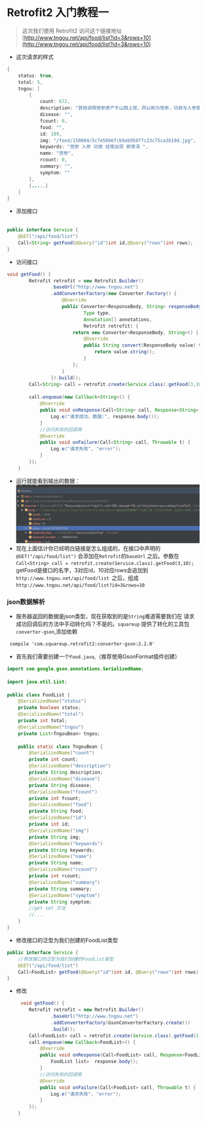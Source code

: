 # Retrofit2 入门教程一

>这次我们使用 Retrofit2 访问这个链接地址 [http://www.tngou.net/api/food/list?id=3&rows=10](http://www.tngou.net/api/food/list?id=3&rows=10)

- 这次请求的样式
```java
{
    status: true,
    total: 5,
    tngou: [
        {
            count: 672,
            description: "其他说明党参原产于山西上党，所以称为党参，功效与人参类似，只是效力不如人参强，同样也是实症、热症的人不能用",
            disease: "",
            fcount: 0,
            food: "",
            id: 189,
            img: "/food/150804/5c7e50b6fcb9ab950f7c23c75ca3b19d.jpg",
            keywords: "党参 人参 功效 经常出现 排骨汤 ",
            name: "党参",
            rcount: 0,
            summary: "",
            symptom: ""
        },
        {.....}
    ]
}
```

- 添加接口 

```java

public interface Service {
    @GET("/api/food/list")
    Call<String> getFood(@Query("id")int id,@Query("rows")int rows);
}

```
- 访问接口
```java
void getFood() {
        Retrofit retrofit = new Retrofit.Builder()
                .baseUrl("http://www.tngou.net")
                .addConverterFactory(new Converter.Factory() {
                    @Override
                    public Converter<ResponseBody, String> responseBodyConverter(
                            Type type,
                            Annotation[] annotations,
                            Retrofit retrofit) {
                        return new Converter<ResponseBody, String>() {
                            @Override
                            public String convert(ResponseBody value) throws IOException {
                                return value.string();
                            }
                        };
                    }
                }).build();
        Call<String> call = retrofit.create(Service.class).getFood(3,10);

        call.enqueue(new Callback<String>() {
            @Override
            public void onResponse(Call<String> call, Response<String> response) {
                Log.e("请求成功，数据:", response.body());
            }
            //访问失败的回调用
            @Override
            public void onFailure(Call<String> call, Throwable t) {
                Log.e("请求失败", "error");
            }
        });
    }
```
- 运行就能看到输出的数据：![](/assets/20170223205459.png)
- 现在上面估计你已经明白链接是怎么组成的，在接口中声明的
`@GET("/api/food/list")` 会添加在`Retrofit`的`baseUrl` 之后。参数在`Call<String> call = retrofit.create(Service.class).getFood(3,10);` getFood是接口的名字，3对应id，10对应rows会追加到`http://www.tngou.net/api/food/list
 `之后，组成 `http://www.tngou.net/api/food/list?id=3&rows=10`
### json数据解析
- 服务器返回的数据是json类型，现在获取到的是`String`难道需要我们在 请求成功回调后的方法中手动转化吗？不是的。`squareup` 提供了转化的工具包`converter-gson`,添加依赖
```xml
 compile 'com.squareup.retrofit2:converter-gson:2.2.0'
```
- 首先我们需要创建一个`Food.java`,（推荐使用GsonFormat插件创建）

```java
import com.google.gson.annotations.SerializedName;

import java.util.List;

public class FoodList {
    @SerializedName("status")
    private boolean status;
    @SerializedName("total")
    private int total;
    @SerializedName("tngou")
    private List<TngouBean> tngou;

    public static class TngouBean {
        @SerializedName("count")
        private int count;
        @SerializedName("description")
        private String description;
        @SerializedName("disease")
        private String disease;
        @SerializedName("fcount")
        private int fcount;
        @SerializedName("food")
        private String food;
        @SerializedName("id")
        private int id;
        @SerializedName("img")
        private String img;
        @SerializedName("keywords")
        private String keywords;
        @SerializedName("name")
        private String name;
        @SerializedName("rcount")
        private int rcount;
        @SerializedName("summary")
        private String summary;
        @SerializedName("symptom")
        private String symptom;
        //get set 方法
        //....
    }
}

```
- 修改接口的泛型为我们创建的FoodList类型
```java
public interface Service {
    //修改接口的泛型为我们创建的FoodList类型
    @GET("/api/food/list")
    Call<FoodList> getFood(@Query("id")int id, @Query("rows")int rows);
}
```
- 修改


```java
     void getFood() {
        Retrofit retrofit = new Retrofit.Builder()
                .baseUrl("http://www.tngou.net")
                .addConverterFactory(GsonConverterFactory.create())
                .build();
        Call<FoodList> call = retrofit.create(Service.class).getFood(3,10);
        call.enqueue(new Callback<FoodList>() {
            @Override
            public void onResponse(Call<FoodList> call, Response<FoodList> response) {
                FoodList list=  response.body();
            }
            //访问失败的回调用
            @Override
            public void onFailure(Call<FoodList> call, Throwable t) {
                Log.e("请求失败", "error");
            }
        });
    }


```
